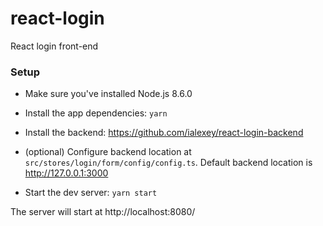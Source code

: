 # react-login
React login front-end

### Setup
- Make sure you've installed Node.js 8.6.0

- Install the app dependencies:
`yarn`

- Install the backend:
https://github.com/ialexey/react-login-backend

- (optional) Configure backend location at
`src/stores/login/form/config/config.ts`.
Default backend location is http://127.0.0.1:3000

- Start the dev server:
`yarn start`

The server will start at http://localhost:8080/

